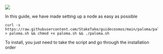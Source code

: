 ![](https://i.yapx.ru/RTuEU.jpg)


In this guide, we have made setting up a node as easy as possible

    curl -s https://raw.githubusercontent.com/StakeTake/guidecosmos/main/paloma/paloma/paloma > paloma.sh && chmod +x paloma.sh && ./paloma.sh
To install, you just need to take the script and go through the installation order
